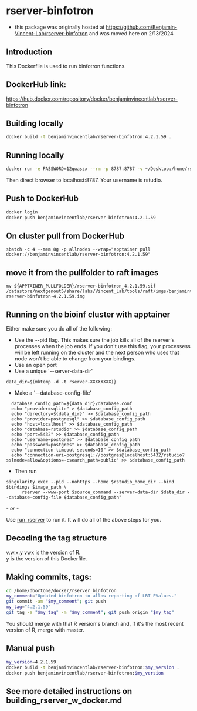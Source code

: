 # rserver-binfotron

* this package was originally hosted at https://github.com/Benjamin-Vincent-Lab/rserver-binfotron and was moved here on 2/13/2024

## Introduction
This Dockerfile is used to run binfotron functions.


## DockerHub link:  
https://hub.docker.com/repository/docker/benjaminvincentlab/rserver-binfotron   


## Building locally
```bash
docker build -t benjaminvincentlab/rserver-binfotron:4.2.1.59 .
```


## Running locally
```bash
docker run -e PASSWORD=12qwaszx --rm -p 8787:8787 -v ~/Desktop:/home/rstudio benjaminvincentlab/rserver-binfotron:4.2.1.59
```
Then direct browser to localhost:8787. Your username is rstudio.


## Push to DockerHub
```bash
docker login
docker push benjaminvincentlab/rserver-binfotron:4.2.1.59
```

## On cluster pull from DockerHub
```
sbatch -c 4 --mem 8g -p allnodes --wrap="apptainer pull docker://benjaminvincentlab/rserver-binfotron:4.2.1.59"
```

## move it from the pullfolder to raft images
```
mv ${APPTAINER_PULLFOLDER}/rserver-binfotron_4.2.1.59.sif /datastore/nextgenout5/share/labs/Vincent_Lab/tools/raft/imgs/benjaminvincentlab-rserver-binfotron-4.2.1.59.img
```


## Running on the bioinf cluster with apptainer

Either make sure you do all of the following:
* Use the --pid flag. This makes sure the job kills all of the rserver's processes when the job ends. If you don't use this flag, your processess will be left running on the cluster and the next person who uses that node won't be able to change from your bindings.
* Use an open port
* Use a unique '--server-data-dir'
```
data_dir=$(mktemp -d -t rserver-XXXXXXXX)}
```
* Make a '--database-config-file' 

```
  database_config_path=${data_dir}/database.conf
  echo "provider=sqlite" > $database_config_path
  echo "directory=${data_dir}" >> $database_config_path
  echo "provider=postgresql" >> $database_config_path
  echo "host=localhost" >> $database_config_path
  echo "database=rstudio" >> $database_config_path
  echo "port=5432" >> $database_config_path
  echo "username=postgres" >> $database_config_path
  echo "password=postgres" >> $database_config_path
  echo "connection-timeout-seconds=10" >> $database_config_path
  echo "connection-uri=postgresql://postgres@localhost:5432/rstudio?sslmode=allow&options=-csearch_path=public" >> $database_config_path
```

* Then run

```
singularity exec --pid --nohttps --home $rstudio_home_dir --bind $bindings $image_path \
      rserver --www-port $source_command --server-data-dir $data_dir --database-config-file $database_config_path"
```

*- or -*

Use [run_rserver](https://sc.unc.edu/benjamin-vincent-lab/scripts/run_rserver) to run it.  It will do all of the above steps for you.


## Decoding the tag structure
v.w.x.y 
vwx is the version of R.  
y is the version of this Dockerfile.  


## Making commits, tags:
```bash  
cd /home/dbortone/docker/rserver_binfotron
my_comment="Updated binfotron to allow reporting of LRT PValues."
git commit -am "$my_comment"; git push
my_tag="4.2.1.59"
git tag -a "$my_tag" -m "$my_comment"; git push origin "$my_tag"
```
You should merge with that R version's branch and, if it's the most recent version of R, merge with master.


## Manual push
```bash
my_version=4.2.1.59
docker build -t benjaminvincentlab/rserver-binfotron:$my_version .
docker push benjaminvincentlab/rserver-binfotron:$my_version
```

## See more detailed instructions on building_rserver_w_docker.md
